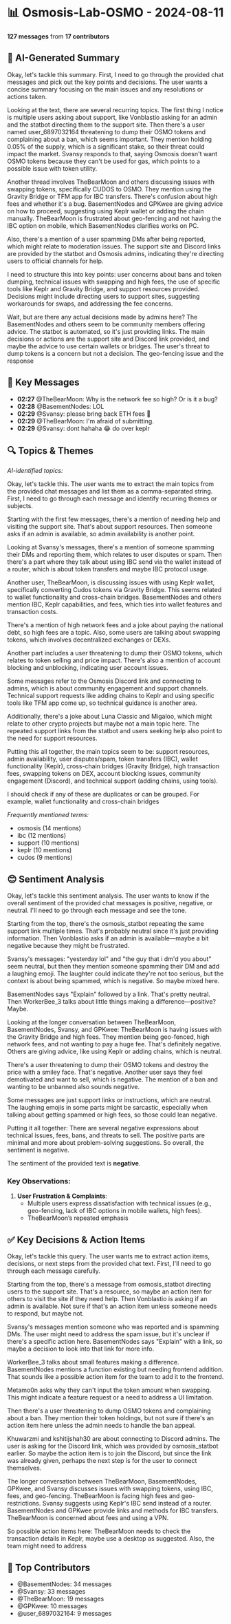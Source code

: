 # 📊 Osmosis-Lab-OSMO - 2024-08-11
**127 messages** from **17 contributors**

## 📝 AI-Generated Summary
<think>
Okay, let's tackle this summary. First, I need to go through the provided chat messages and pick out the key points and decisions. The user wants a concise summary focusing on the main issues and any resolutions or actions taken.

Looking at the text, there are several recurring topics. The first thing I notice is multiple users asking about support, like Vonblastio asking for an admin and the statbot directing them to the support site. Then there's a user named user_6897032164 threatening to dump their OSMO tokens and complaining about a ban, which seems important. They mention holding 0.05% of the supply, which is a significant stake, so their threat could impact the market. Svansy responds to that, saying Osmosis doesn't want OSMO tokens because they can't be used for gas, which points to a possible issue with token utility.

Another thread involves TheBearMoon and others discussing issues with swapping tokens, specifically CUDOS to OSMO. They mention using the Gravity Bridge or TFM app for IBC transfers. There's confusion about high fees and whether it's a bug. BasementNodes and GPKwee are giving advice on how to proceed, suggesting using Keplr wallet or adding the chain manually. TheBearMoon is frustrated about geo-fencing and not having the IBC option on mobile, which BasementNodes clarifies works on PC.

Also, there's a mention of a user spamming DMs after being reported, which might relate to moderation issues. The support site and Discord links are provided by the statbot and Osmosis admins, indicating they're directing users to official channels for help.

I need to structure this into key points: user concerns about bans and token dumping, technical issues with swapping and high fees, the use of specific tools like Keplr and Gravity Bridge, and support resources provided. Decisions might include directing users to support sites, suggesting workarounds for swaps, and addressing the fee concerns.

Wait, but are there any actual decisions made by admins here? The BasementNodes and others seem to be community members offering advice. The statbot is automated, so it's just providing links. The main decisions or actions are the support site and Discord link provided, and maybe the advice to use certain wallets or bridges. The user's threat to dump tokens is a concern but not a decision. The geo-fencing issue and the response

## 💬 Key Messages
- **02:27** @TheBearMoon: Why is the network fee so high? Or is it a bug?
- **02:28** @BasementNodes: LOL
- **02:29** @Svansy: please bring back ETH fees 🙏
- **02:29** @TheBearMoon: I'm afraid of submitting.
- **02:29** @Svansy: dont hahaha 😂 do over keplr

## 🔍 Topics & Themes
*AI-identified topics:*
> <think>
Okay, let's tackle this. The user wants me to extract the main topics from the provided chat messages and list them as a comma-separated string. First, I need to go through each message and identify recurring themes or subjects.

Starting with the first few messages, there's a mention of needing help and visiting the support site. That's about support resources. Then someone asks if an admin is available, so admin availability is another point. 

Looking at Svansy's messages, there's a mention of someone spamming their DMs and reporting them, which relates to user disputes or spam. Then there's a part where they talk about using IBC send via the wallet instead of a router, which is about token transfers and maybe IBC protocol usage. 

Another user, TheBearMoon, is discussing issues with using Keplr wallet, specifically converting Cudos tokens via Gravity Bridge. This seems related to wallet functionality and cross-chain bridges. BasementNodes and others mention IBC, Keplr capabilities, and fees, which ties into wallet features and transaction costs. 

There's a mention of high network fees and a joke about paying the national debt, so high fees are a topic. Also, some users are talking about swapping tokens, which involves decentralized exchanges or DEXs. 

Another part includes a user threatening to dump their OSMO tokens, which relates to token selling and price impact. There's also a mention of account blocking and unblocking, indicating user account issues. 

Some messages refer to the Osmosis Discord link and connecting to admins, which is about community engagement and support channels. Technical support requests like adding chains to Keplr and using specific tools like TFM app come up, so technical guidance is another area. 

Additionally, there's a joke about Luna Classic and Migaloo, which might relate to other crypto projects but maybe not a main topic here. The repeated support links from the statbot and users seeking help also point to the need for support resources. 

Putting this all together, the main topics seem to be: support resources, admin availability, user disputes/spam, token transfers (IBC), wallet functionality (Keplr), cross-chain bridges (Gravity Bridge), high transaction fees, swapping tokens on DEX, account blocking issues, community engagement (Discord), and technical support (adding chains, using tools). 

I should check if any of these are duplicates or can be grouped. For example, wallet functionality and cross-chain bridges

*Frequently mentioned terms:*
- osmosis (14 mentions)
- ibc (12 mentions)
- support (10 mentions)
- keplr (10 mentions)
- cudos (9 mentions)

## 😊 Sentiment Analysis
<think>
Okay, let's tackle this sentiment analysis. The user wants to know if the overall sentiment of the provided chat messages is positive, negative, or neutral. I'll need to go through each message and see the tone.

Starting from the top, there's the osmosis_statbot repeating the same support link multiple times. That's probably neutral since it's just providing information. Then Vonblastio asks if an admin is available—maybe a bit negative because they might be frustrated. 

Svansy's messages: "yesterday lol" and "the guy that i dm'd you about" seem neutral, but then they mention someone spamming their DM and add a laughing emoji. The laughter could indicate they're not too serious, but the context is about being spammed, which is negative. So maybe mixed here. 

BasementNodes says "Explain" followed by a link. That's pretty neutral. Then WorkerBee_3 talks about little things making a difference—positive? Maybe. 

Looking at the longer conversation between TheBearMoon, BasementNodes, Svansy, and GPKwee: TheBearMoon is having issues with the Gravity Bridge and high fees. They mention being geo-fenced, high network fees, and not wanting to pay a huge fee. That's definitely negative. Others are giving advice, like using Keplr or adding chains, which is neutral. 

There's a user threatening to dump their OSMO tokens and destroy the price with a smiley face. That's negative. Another user says they feel demotivated and want to sell, which is negative. The mention of a ban and wanting to be unbanned also sounds negative. 

Some messages are just support links or instructions, which are neutral. The laughing emojis in some parts might be sarcastic, especially when talking about getting spammed or high fees, so those could lean negative. 

Putting it all together: There are several negative expressions about technical issues, fees, bans, and threats to sell. The positive parts are minimal and more about problem-solving suggestions. So overall, the sentiment is negative.
</think>

The sentiment of the provided text is **negative**. 

### Key Observations:
1. **User Frustration & Complaints**:  
   - Multiple users express dissatisfaction with technical issues (e.g., geo-fencing, lack of IBC options in mobile wallets, high fees).  
   - TheBearMoon’s repeated emphasis

## ✅ Key Decisions & Action Items
<think>
Okay, let's tackle this query. The user wants me to extract action items, decisions, or next steps from the provided chat text. First, I'll need to go through each message carefully.

Starting from the top, there's a message from osmosis_statbot directing users to the support site. That's a resource, so maybe an action item for others to visit the site if they need help. Then Vonblastio is asking if an admin is available. Not sure if that's an action item unless someone needs to respond, but maybe not. 

Svansy's messages mention someone who was reported and is spamming DMs. The user might need to address the spam issue, but it's unclear if there's a specific action here. BasementNodes says "Explain" with a link, so maybe a decision to look into that link for more info. 

WorkerBee_3 talks about small features making a difference. BasementNodes mentions a function existing but needing frontend addition. That sounds like a possible action item for the team to add it to the frontend. 

Metamo0n asks why they can't input the token amount when swapping. This might indicate a feature request or a need to address a UI limitation. 

Then there's a user threatening to dump OSMO tokens and complaining about a ban. They mention their token holdings, but not sure if there's an action item here unless the admin needs to handle the ban appeal. 

Khuwarzmi and kshitijshah30 are about connecting to Discord admins. The user is asking for the Discord link, which was provided by osmosis_statbot earlier. So maybe the action item is to join the Discord, but since the link was already given, perhaps the next step is for the user to connect themselves. 

The longer conversation between TheBearMoon, BasementNodes, GPKwee, and Svansy discusses issues with swapping tokens, using IBC, fees, and geo-fencing. TheBearMoon is facing high fees and geo-restrictions. Svansy suggests using Keplr's IBC send instead of a router. BasementNodes and GPKwee provide links and methods for IBC transfers. TheBearMoon is concerned about fees and using a VPN. 

So possible action items here: TheBearMoon needs to check the transaction details in Keplr, maybe use a desktop as suggested. Also, the team might need to address

## 👥 Top Contributors
- @BasementNodes: 34 messages
- @Svansy: 33 messages
- @TheBearMoon: 19 messages
- @GPKwee: 10 messages
- @user_6897032164: 9 messages